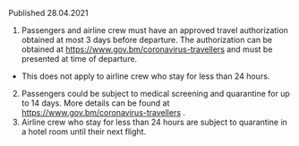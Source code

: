 Published 28.04.2021
1. Passengers and airline crew must have an approved travel authorization obtained at most 3 days before departure. The authorization can be obtained at <a href="https://www.gov.bm/coronavirus-travellers">https://www.gov.bm/coronavirus-travellers</a> and must be presented at time of departure.
- This does not apply to airline crew who stay for less than 24 hours.
2. Passengers could be subject to medical screening and quarantine for up to 14 days. More details can be found at <a href="https://www.gov.bm/coronavirus-travellers">https://www.gov.bm/coronavirus-travellers</a> .
3. Airline crew who stay for less than 24 hours are subject to quarantine in a hotel room until their next flight.

